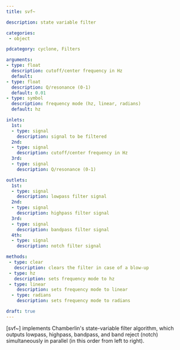 ```yaml
---
title: svf~

description: state variable filter

categories:
 - object

pdcategory: cyclone, Filters

arguments:
- type: float
  description: cutoff/center frequency in Hz
  default:
- type: float
  description: Q/resonance (0-1)
  default: 0.01
- type: symbol
  description: frequency mode (hz, linear, radians)
  default: hz

inlets:
  1st:
  - type: signal
    description: signal to be filtered
  2nd:
  - type: signal
    description: cutoff/center frequency in Hz
  3rd:
  - type: signal
    description: Q/resonance (0-1)

outlets:
  1st:
  - type: signal
    description: lowpass filter signal
  2nd:
  - type: signal
    description: highpass filter signal
  3rd:
  - type: signal
    description: bandpass filter signal
  4th:
  - type: signal
    description: notch filter signal

methods:
 - type: clear
   description: clears the filter in case of a blow-up
 - type: hz
   description: sets frequency mode to hz 
 - type: linear
    description: sets frequency mode to linear
  - type: radians
    description: sets frequency mode to radians

draft: true
---
```


[svf~] implements Chamberlin's state-variable filter algorithm, which outputs lowpass, highpass, bandpass, and band reject (notch) simultaneously in parallel (in this order from left to right).
